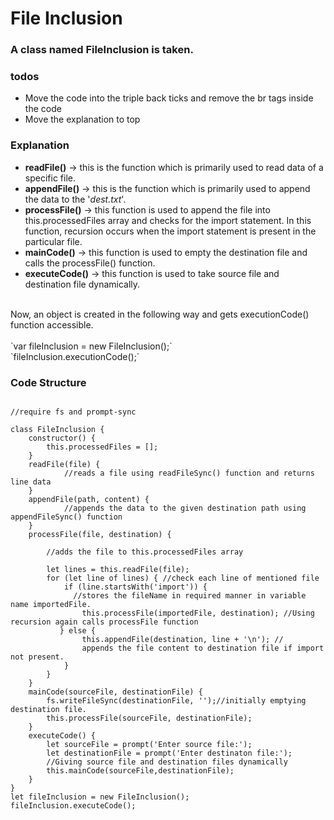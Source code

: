 # File Inclusion

### A class named FileInclusion is taken.


### todos
- Move the code into the triple back ticks and remove the br tags inside the code
- Move the explanation to top

### **Explanation**

* **readFile()** -> this is the function which is primarily used to read data of a specific file.
* **appendFile()** -> this is the function which is primarily used to append the data to the '*dest.txt*'.
* **processFile()** -> this function is used to append the file into this.processedFiles array and checks for the import statement. In this function, recursion occurs when the import statement is present in the particular file.
* **mainCode()** -> this function is used to empty the destination file and calls the processFile() function. <br>
* **executeCode()** -> this function is used to take source file and destination file dynamically.
<br>
Now, an object is created in the following way and gets executionCode() function accessible. <br>
<br>
`var fileInclusion = new FileInclusion();` <br>
`fileInclusion.executionCode();`

### **Code Structure**

```

//require fs and prompt-sync

class FileInclusion {
    constructor() {
        this.processedFiles = [];
    }
    readFile(file) {
            //reads a file using readFileSync() function and returns line data
    }
    appendFile(path, content) {
            //appends the data to the given destination path using appendFileSync() function
    }
    processFile(file, destination) {
      
        //adds the file to this.processedFiles array

        let lines = this.readFile(file);
        for (let line of lines) { //check each line of mentioned file
            if (line.startsWith('import')) {
              //stores the fileName in required manner in variable name importedFile.
                this.processFile(importedFile, destination); //Using recursion again calls processFile function
           } else {
                this.appendFile(destination, line + '\n'); //
                appends the file content to destination file if import not present.
            }
        }
    }
    mainCode(sourceFile, destinationFile) {
        fs.writeFileSync(destinationFile, '');//initially emptying destination file.
        this.processFile(sourceFile, destinationFile);
    }
    executeCode() {
        let sourceFile = prompt('Enter source file:'); 
        let destinationFile = prompt('Enter destinaton file:');
        //Giving source file and destination files dynamically
        this.mainCode(sourceFile,destinationFile);
    }
}
let fileInclusion = new FileInclusion();
fileInclusion.executeCode();

```




